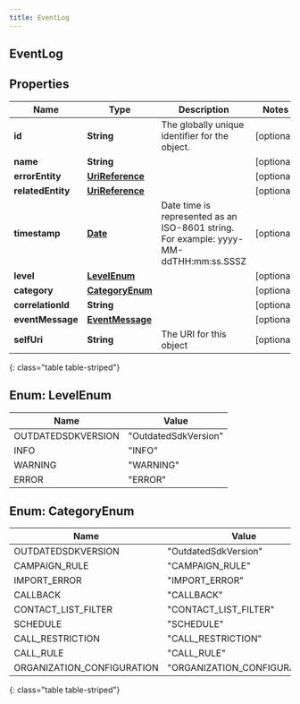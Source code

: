 ```yaml
---
title: EventLog
---
```

## EventLog


## Properties

| Name | Type | Description | Notes |
| ------------ | ------------- | ------------- | ------------- |
| **id** | **String** | The globally unique identifier for the object. |  [optional] |
| **name** | **String** |  |  [optional] |
| **errorEntity** | [**UriReference**](UriReference.html) |  |  [optional] |
| **relatedEntity** | [**UriReference**](UriReference.html) |  |  [optional] |
| **timestamp** | [**Date**](Date.html) | Date time is represented as an ISO-8601 string. For example: yyyy-MM-ddTHH:mm:ss.SSSZ |  [optional] |
| **level** | [**LevelEnum**](#LevelEnum) |  |  [optional] |
| **category** | [**CategoryEnum**](#CategoryEnum) |  |  [optional] |
| **correlationId** | **String** |  |  [optional] |
| **eventMessage** | [**EventMessage**](EventMessage.html) |  |  [optional] |
| **selfUri** | **String** | The URI for this object |  [optional] |
{: class="table table-striped"}


<a name="LevelEnum"></a>

## Enum: LevelEnum

| Name | Value |
| ---- | ----- |
| OUTDATEDSDKVERSION | &quot;OutdatedSdkVersion&quot; |
| INFO | &quot;INFO&quot; |
| WARNING | &quot;WARNING&quot; |
| ERROR | &quot;ERROR&quot; |


<a name="CategoryEnum"></a>

## Enum: CategoryEnum

| Name | Value |
| ---- | ----- |
| OUTDATEDSDKVERSION | &quot;OutdatedSdkVersion&quot; |
| CAMPAIGN_RULE | &quot;CAMPAIGN_RULE&quot; |
| IMPORT_ERROR | &quot;IMPORT_ERROR&quot; |
| CALLBACK | &quot;CALLBACK&quot; |
| CONTACT_LIST_FILTER | &quot;CONTACT_LIST_FILTER&quot; |
| SCHEDULE | &quot;SCHEDULE&quot; |
| CALL_RESTRICTION | &quot;CALL_RESTRICTION&quot; |
| CALL_RULE | &quot;CALL_RULE&quot; |
| ORGANIZATION_CONFIGURATION | &quot;ORGANIZATION_CONFIGURATION&quot; |
{: class="table table-striped"}


